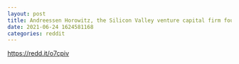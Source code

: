 ```yaml
--- 
layout: post 
title: Andreessen Horowitz, the Silicon Valley venture capital firm founded by Marc Andreessen and Ben Horowitz, has announced the launch of a $2.2 billion crypto fund 
date: 2021-06-24 1624581168 
categories: reddit 
--- 
```

https://redd.it/o7cpiv
